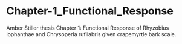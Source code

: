 # Chapter-1_Functional_Response
Amber Stiller thesis Chapter 1: Functional Response of Rhyzobius lophanthae and Chrysoperla rufilabris given crapemyrtle bark scale.
